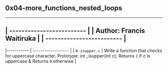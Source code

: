 ## 0x04-more_functions_nested_loops
------------------------------------
| ------------------------- |
| Author: Francis Waitiruka |
| ------------------------- |
-----------------------------------
|----------- | ------------------ |
| `0-isupper.c` | Write a function that checks for uppercase character. Prototype: int _isupper(int c); Returns `1` if c is uppercase & Returns `0` otherwise |
